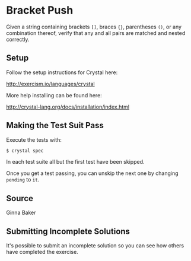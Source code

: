 # Bracket Push

Given a string containing brackets `[]`, braces `{}`, parentheses `()`,
or any combination thereof, verify that any and all pairs are matched
and nested correctly.

## Setup

Follow the setup instructions for Crystal here:

http://exercism.io/languages/crystal

More help installing can be found here:

http://crystal-lang.org/docs/installation/index.html

## Making the Test Suit Pass

Execute the tests with:

```bash
$ crystal spec
```

In each test suite all but the first test have been skipped.

Once you get a test passing, you can unskip the next one by changing `pending` to `it`.

## Source

Ginna Baker

## Submitting Incomplete Solutions

It's possible to submit an incomplete solution so you can see how others have completed the exercise.
